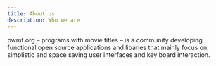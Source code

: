```yaml
---
title: About us
description: Who we are
---
```


pwmt.org – programs with movie titles – is a community developing functional
open source applications and libaries that mainly focus on simplistic and space
saving user interfaces and key board interaction.
